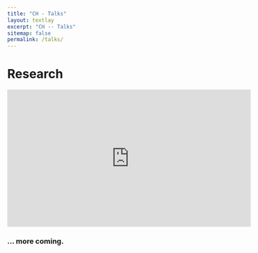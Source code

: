 ```yaml
---
title: "CH - Talks"
layout: textlay
excerpt: "CH -- Talks"
sitemap: false
permalink: /talks/
---
```


# Research


<iframe width="560" height="315" src="https://www.youtube-nocookie.com/embed/CEZcoNMTeBk" title="YouTube video player" frameborder="0" allow="accelerometer; autoplay; clipboard-write; encrypted-media; gyroscope; picture-in-picture" allowfullscreen></iframe>



### ... more coming.
